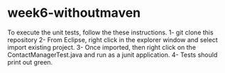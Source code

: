 # week6-withoutmaven
To execute the unit tests, follow the these instructions.
1- git clone this repository
2- From Eclipse, right click in the explorer window and select import existing project.
3- Once imported, then right click on the ContactManagerTest.java and run as a junit application.
4- Tests should print out green.
